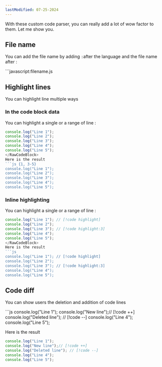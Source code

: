 ```yaml
---
lastModified: 07-25-2024
---
```


<script>
  import RawCodeBlock from "$lib/components/RawCodeBlock.svelte"
</script>

With these custom code parser, you can really add a lot of wow factor to them. Let me show you.


## File name

You can add the file name by adding `:`after the language and the file name after :

<RawCodeBlock>
```javascript:filename.js
</RawCodeBlock>


## Highlight lines
You can highlight line multiple ways

### In the code block data
You can highlight a single or a range of line :
<RawCodeBlock>
```js {1, 3-5}
console.log("Line 1");
console.log("Line 2");
console.log("Line 3");
console.log("Line 4");
console.log("Line 5");
</RawCodeBlock>
Here is the result
```js {1, 3-5}
console.log("Line 1");
console.log("Line 2");
console.log("Line 3");
console.log("Line 4");
console.log("Line 5");
```


### Inline highlighting
You can highlight a single or a range of line :
<RawCodeBlock>
```js
console.log("Line 1"); // [!code highlight]
console.log("Line 2");
console.log("Line 3"); // [!code highlight:3]
console.log("Line 4");
console.log("Line 5");
</RawCodeBlock>
Here is the result
```js
console.log("Line 1"); // [!code highlight]
console.log("Line 2");
console.log("Line 3"); // [!code highlight:3]
console.log("Line 4");
console.log("Line 5");
```


## Code diff
You can show users the deletion and addition of code lines

<RawCodeBlock>
```js
console.log("Line 1");
console.log("New line");// [!code ++]
console.log("Deleted line"); // [!code --]
console.log("Line 4");
console.log("Line 5");
</RawCodeBlock>

Here is the result

```js
console.log("Line 1");
console.log("New line");// [!code ++]
console.log("Deleted line"); // [!code --]
console.log("Line 4");
console.log("Line 5");
```

